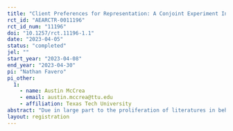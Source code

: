 ```yaml
---
title: "Client Preferences for Representation: A Conjoint Experiment Involving Symbolic Representation and Representative Role Acceptance Cues"
rct_id: "AEARCTR-0011196"
rct_id_num: "11196"
doi: "10.1257/rct.11196-1.1"
date: "2023-04-05"
status: "completed"
jel: ""
start_year: "2023-04-08"
end_year: "2023-04-30"
pi: "Nathan Favero"
pi_other:
  1:
    - name: Austin McCrea
    - email: austin.mccrea@ttu.edu
    - affiliation: Texas Tech University
abstract: "Due in large part to the proliferation of literatures in behavioral public administration, citizen-state interactions, administrative burden, and coproduction in public services, the micro-foundations of citizen behavior have seen significant growth in recent years. As part of this agenda, the once conventional depictions of citizens as passive participants in bureaucratic encounters are being replaced with depictions of citizens as active participants who express agency, preference, and choice. Indeed, these recent theoretical and empirical developments emphasize that citizens are not a monolithic group, but rather that individual experiences, sociodemographic identities, and social constructions are all important characteristics that shape how citizens interact with bureaucracy, and who they choose to interact with. We use a conjoint experiment to explore how citizens, when they have options, choose bureaucrats and the types of values, choices, and tradeoffs inherent to these decisions. Building on prior work examining citizen preferences for symbolic representation, we examine whether preferences for in-group symbolic representation (having a bureaucrat who "looks like me") are dampened in the presence of substantive cues regarding representative role acceptance (bureaucrats adopting the role of advancing the interests of a particular social group)."
layout: registration
---
```



